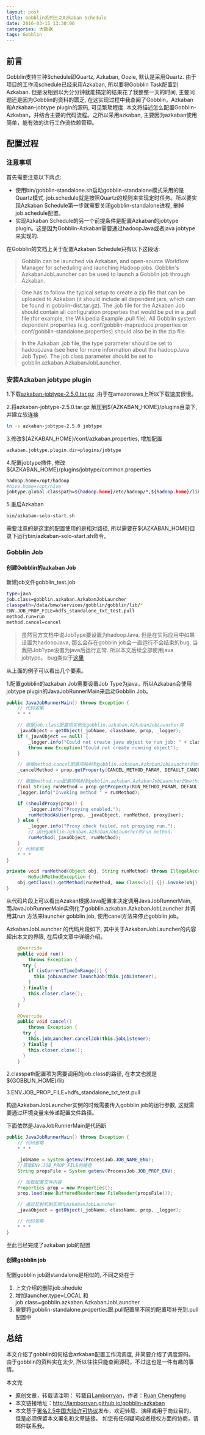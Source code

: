 ```yaml
---
layout: post
title: Gobblin系列三之Azkaban Schedule
date: 2016-03-15 13:30:00
categories: 大数据
tags: Gobblin
---
```


## 前言

Gobblin支持三种Schedule即Quartz, Azkaban, Oozie, 默认是采用Quartz. 由于项目的工作流schedule已经采用Azkaban, 所以要将Gobblin Task配置到Azkaban. 但是没相到以为分分钟就能搞定的结果花了我整整一天的时间, 主要问题还是因为Gobblin的资料的匮乏, 在这实现过程中我查阅了Gobblin，Azkaban 和Azkaban-jobtype plugin的源码, 可见繁琐程度. 本文将描述怎么配置Gobblin-Azkaban，并结合主要的代码流程。之所以采用azkaban, 主要因为azkaban使用简单，能有效的进行工作流依赖管理。

## 配置过程

### 注意事项

首先需要注意以下两点:

* 使用bin/gobblin-standalone.sh启动gobblin-standalone模式采用的是Quartz模式. job.schedule就是按照Quartz的规则来实现定时任务。所以要实现Azkaban Schedule第一步就需要关闭gobblin-standalone进程, 删掉job.schedule配置。
* 实现Azkaban Schedule的另一个前提条件是配置Azkaban的jobtype plugin。这是因为Gobblin-Azkaban需要通过hadoopJava或者java jobtype来实现的.

在Gobblin的文档上关于配置Azkaban Schedule只有以下这段话:

> Gobblin can be launched via Azkaban, and open-source Workflow Manager for scheduling and launching Hadoop jobs. Gobblin's AzkabanJobLauncher can be used to launch a Gobblin job through Azkaban.

> One has to follow the typical setup to create a zip file that can be uploaded to Azkaban (it should include all dependent jars, which can be found in gobblin-dist.tar.gz). The .job file for the Azkaban Job should contain all configuration properties that would be put in a .pull file (for example, the Wikipedia Example .pull file). All Gobblin system dependent properties (e.g. conf/gobblin-mapreduce.properties or conf/gobblin-standalone.properties) should also be in the zip file.

> In the Azkaban .job file, the type parameter should be set to hadoopJava (see here for more information about the hadoopJava Job Type). The job.class parameter should be set to gobblin.azkaban.AzkabanJobLauncher.

### 安装Azkaban jobtype plugin

1.下载[azkaban-jobtype-2.5.0.tar.gz](https://s3.amazonaws.com/azkaban2/azkaban-plugins/2.5.0/azkaban-jobtype-2.5.0.tar.gz) ,由于在amazonaws上所以下载速度很慢。

2.将azkaban-jobtype-2.5.0.tar.gz 解压到${AZKABAN_HOME}/plugins目录下, 并建立软连接

``` bash
ln -s azkaban-jobtype-2.5.0 jobtype
```

3.修改${AZKABAN_HOME}/conf/azkaban.properties, 增加配置

```bash
azkaban.jobtype.plugin.dir=plugins/jobtype
```

4.配置jobtype插件, 修改${AZKABAN_HOME}/plugins/jobtype/common.properties

```bash
hadoop.home=/opt/hadoop
#hive.home=/opt/hive
jobtype.global.classpath=${hadoop.home}/etc/hadoop/*,${hadoop.home}/lib/native/*,${hadoop.home}/share/common/*,${hadoop.home}/share/hdfs/*,${hadoop.home}/    share/yarn/*
```

5.重启Azkaban

```bash
bin/azkaban-solo-start.sh
```

需要注意的是这里的配置使用的是相对路径, 所以需要在${AZKABAN_HOME}目录下运行bin/azkaban-solo-start.sh命令。

### Gobblin Job

#### 创建Gobblin的azkaban Job

新建job文件gobblin_test.job

``` bash
type=java
job.class=gobblin.azkaban.AzkabanJobLauncher
classpath=/data/bmw/services/gobblin/gobblin/lib/*
ENV.JOB_PROP_FILE=hdfs_standalone_txt_test.pull
method.run=run
method.cancel=cancel
```
> 虽然官方文档中说JobType要设置为hadoopJava, 但是在实际应用中如果设置为hadoopJava, 那么会存在gobblin job会一直运行不会结束的bug, 当我把JobType设置为java后运行正常. 所以本文后续全部使用java jobtype。 bug类似于[这里](https://groups.google.com/forum/#!searchin/gobblin-users/azkaban/gobblin-users/wxegYW_FGbI/1dA-KgpQCQAJ)

从上面的例子可以看出几个要素。

1.配置gobblin的azkaban Job需要设置Job Type为java，所以Azkaban会使用jobtype plugin的JavaJobRunnerMain来启动Gobblin Job。

``` java
public JavaJobRunnerMain() throws Exception {
    // 代码省略
    * * *

    // 根据job.class配置项实例化gobblin.azkaban.AzkabanJobLauncher类
    _javaObject = getObject(_jobName, className, prop, _logger);
    if (_javaObject == null) {
        _logger.info("Could not create java object to run job: " + className);
        throw new Exception("Could not create running object");
    }

    // 根据method.cancel配置项映射到gobblin.azkaban.AzkabanJobLauncher的method, 默认method为cancel
    _cancelMethod = prop.getProperty(CANCEL_METHOD_PARAM, DEFAULT_CANCEL_METHOD);

    // 根据method.run配置项映射到gobblin.azkaban.AzkabanJobLauncher的method, 默认method为run
    final String runMethod = prop.getProperty(RUN_METHOD_PARAM, DEFAULT_RUN_METHOD);
    _logger.info("Invoking method " + runMethod);

    if (shouldProxy(prop)) {
        _logger.info("Proxying enabled.");
        runMethodAsUser(prop, _javaObject, runMethod, proxyUser);
    } else {
        _logger.info("Proxy check failed, not proxying run.");
        // 运行gobblin.azkaban.AzkabanJobLauncher的run method.
        runMethod(_javaObject, runMethod);
    }
    // 代码省略
    * * *
}

private void runMethod(Object obj, String runMethod) throws IllegalAccessException, InvocationTargetException,
        NoSuchMethodException {
    obj.getClass().getMethod(runMethod, new Class<?>[] {}).invoke(obj);
}
```

从代码片段上可以看出Azakan根据Java配置来决定调用JavaJobRunnerMain, 而JavaJobRunnerMain实例化了gobblin.azkaban.AzkabanJobLauncher 并调用其run 方法来launcher gobblin job, 使用canel方法来停止gobblin job。

AzkabanJobLauncher 的代码片段如下, 其中关于AzkabanJobLauncher的内容超出本文的界限, 在后续文章中详细介绍。

``` java
    @Override
    public void run()
        throws Exception {
      try {
        if (isCurrentTimeInRange()) {
          this.jobLauncher.launchJob(this.jobListener);
        }
      } finally {
        this.closer.close();
      }
    }

    @Override
    public void cancel()
        throws Exception {
      try {
        this.jobLauncher.cancelJob(this.jobListener);
      } finally {
        this.closer.close();
      }
    }
```

2.classpath配置项为需要调用的job.class的路径, 在本文也就是${GOBBLIN_HOME}/lib

3.ENV.JOB_PROP_FILE=hdfs_standalone_txt_test.pull

构造AzkabanJobLauncher实例的时候需要传入gobblin job的运行参数, 这就需要通过环境变量来传递配置文件路径。

下面依然是JavaJobRunnerMain是代码断

```java
public JavaJobRunnerMain() throws Exception {
    // 代码省略
    * * *

    _jobName = System.getenv(ProcessJob.JOB_NAME_ENV);
    //获取ENV.JOB_PROP_FILE的路径
    String propsFile = System.getenv(ProcessJob.JOB_PROP_ENV);

    // 加载配置文件内容
    Properties prop = new Properties();
    prop.load(new BufferedReader(new FileReader(propsFile)));

    // 通过反射机制实例化AzkabanJobLauncher
    _javaObject = getObject(_jobName, className, prop, _logger);

    // 代码省略
    * * *
}
```

至此已经完成了azkaban job的配置

#### 创建gobblin job

配置gobblin job跟standalone是相似的, 不同之处在于

1. 上文介绍的删除job.shedule
2. 增加launcher.type=LOCAL 和 job.class=gobblin.azkaban.AzkabanJobLauncher
3. 需要将gobblin-standalone.properties跟.pull配置里不同的配置项补充到.pull配置中

## 总结

本文介绍了gobblin如何结合azkaban配置工作流调度, 并简要介绍了调度源码。由于gobblin的资料实在太少, 所以往往只能查阅源码，不过这也是一件有趣的事情。

本文完


* 原创文章，转载请注明： 转载自[Lamborryan](<http://lamborryan.github.io>)，作者：[Ruan Chengfeng](<http://lamborryan.github.io/about/>)
* 本文链接地址：http://lamborryan.github.io/gobblin-azkaban
* 本文基于[署名2.5中国大陆许可协议](<http://creativecommons.org/licenses/by/2.5/cn/>)发布，欢迎转载、演绎或用于商业目的，但是必须保留本文署名和文章链接。 如您有任何疑问或者授权方面的协商，请邮件联系我。
